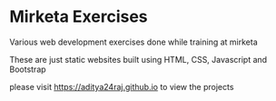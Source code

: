 # Mirketa Exercises
Various web development exercises done while training at mirketa

These are just static websites built using HTML, CSS, Javascript and Bootstrap

please visit https://aditya24raj.github.io to view the projects
